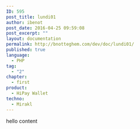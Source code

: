 ```yaml
---
ID: 595
post_title: lundi01
author: ibenot
post_date: 2016-04-25 09:59:08
post_excerpt: ""
layout: documentation
permalink: http://bnotteghem.com/dev/doc/lundi01/
published: true
language:
  - PHP
tag:
  - "2"
chapter:
  - first
product:
  - HiPay Wallet
techno:
  - Mirakl
---
```

hello content